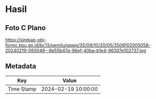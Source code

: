 # Hasil

## Foto C Plano

https://sirekap-obj-formc.kpu.go.id/bc13/pemilu/ppwp/35/09/10/20/05/3509102005058-20240219-093049--8e55b47a-96ef-40ba-b1e4-96307e102737.jpg


## Metadata

| Key        | Value               |
| ---------- | ------------------- |
| Time Stamp | 2024-02-19 10:00:00 |



